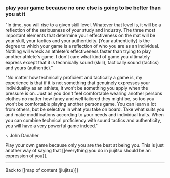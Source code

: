 ### play your game because no one else is going to be better than you at it

"In time, you will rise to a given skill level. Whatever that level is, it will be a reflection of the seriousness of your study and industry. The three most important elements that determine your effectiveness on the mat will be your skill, your tactics and your authenticity. [Your authenticity] is the degree to which your game is a reflection of who you are as an individual. Nothing will wreck an athlete's effectiveness faster than trying to play another athlete's game. I don't care what kind of game you ultimately express except that it is technically sound (skill), tactically sound (tactics) and yours (authentic)."

"No matter how technically proficient and tactically a game is, my experience is that if it is not something that genuinely expresses your individuality as an athlete, it won't be something you apply when the pressure is on. Just as you don't feel comfortable wearing another persons clothes no matter how fancy and well tailored they might be, so too you won't be comfortable playing another persons game. You can learn a lot from others, but be selective in what you take on board. Take what suits you and make modifications according to your needs and individual traits. When you can combine technical proficiency with sound tactics and authenticity, you will have a very powerful game indeed." 

~ John Danaher

Play your own game because only you are the best at being you. This is just another way of saying that [[everything you do in jiujitsu should be an expression of you]].

---

Back to [[map of content (jiujitsu)]]